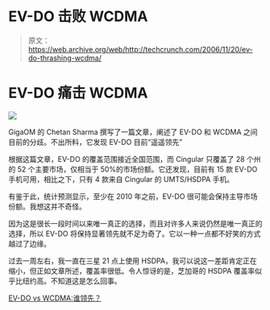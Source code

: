 # EV-DO 击败 WCDMA 

> 原文：<https://web.archive.org/web/http://techcrunch.com/2006/11/20/ev-do-thrashing-wcdma/>

# EV-DO 痛击 WCDMA

![](img/64264ba304c50c41109a7d668b0a5be9.png)

GigaOM 的 Chetan Sharma 撰写了一篇文章，阐述了 EV-DO 和 WCDMA 之间目前的分歧。不出所料，它发现 EV-DO 目前“遥遥领先”

根据这篇文章，EV-DO 的覆盖范围接近全国范围，而 Cingular 只覆盖了 28 个州的 52 个主要市场，仅相当于 50%的市场份额。它还发现，目前有 15 款 EV-DO 手机可用，相比之下，只有 4 款来自 Cingular 的 UMTS/HSDPA 手机。

有鉴于此，统计预测显示，至少在 2010 年之前，EV-DO 很可能会保持主导市场份额。我想这并不奇怪。

因为这是很长一段时间以来唯一真正的选择，而且对许多人来说仍然是唯一真正的选择，所以 EV-DO 将保持显著领先就不足为奇了。它以一种一点都不好笑的方式越过了边缘。

过去一周左右，我一直在三星 21 点上使用 HSDPA，我可以说这一差距肯定正在缩小，但正如文章所述，覆盖率很低。令人惊讶的是，芝加哥的 HSDPA 覆盖率似乎比纽约高。不知道这是怎么回事。

[EV-DO vs WCDMA:谁领先？](https://web.archive.org/web/20130627215215/http://gigaom.com/2006/11/19/ev-do-vs-wcdma-who%e2%80%99s-ahead/)